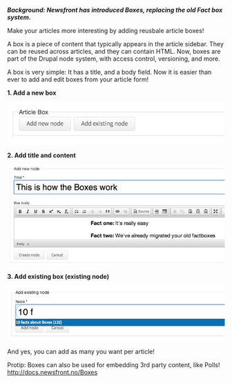 ***Background: Newsfront has introduced Boxes, replacing the old Fact box system.***

Make your articles more interesting by adding reusbale article boxes!

A box is a piece of content that typically appears in the article sidebar. They can be reused across articles, and they can contain HTML. Now, boxes are part of the Drupal node system, with access control, versioning, and more.

A box is very simple: It has a title, and a body field. Now it is easier than ever to add and edit boxes from your article form!

**1. Add a new box**

<img src="/docs/img/box/box.png">

**2. Add title and content**

<img src="/docs/img/box/edit-box.png">

**3. Add existing box (existing node)**

<img src="/docs/img/box/existing.png">

And yes, you can add as many you want per article!

Protip: Boxes can also be used for embedding 3rd party content, like Polls! http://docs.newsfront.no/Boxes
